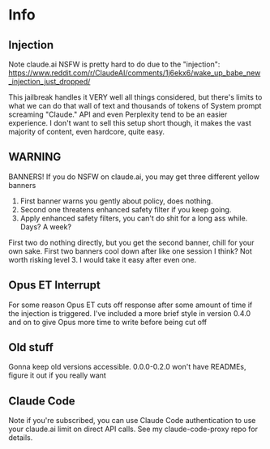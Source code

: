# Info

## Injection
Note claude.ai NSFW is pretty hard to do due to the "injection": https://www.reddit.com/r/ClaudeAI/comments/1j6ekx6/wake_up_babe_new_injection_just_dropped/

This jailbreak handles it VERY well all things considered, but there's limits to what we can do that wall of text and thousands of tokens of System prompt screaming "Claude." API and even Perplexity tend to be an easier experience. I don't want to sell this setup short though, it makes the vast majority of content, even hardcore, quite easy.

## WARNING
BANNERS! If you do NSFW on claude.ai, you may get three different yellow banners
1. First banner warns you gently about policy, does nothing.
2. Second one threatens enhanced safety filter if you keep going.
3. Apply enhanced safety filters, you can't do shit for a long ass while. Days? A week?

First two do nothing directly, but you get the second banner, chill for your own sake. First two banners cool down after like one session I think? Not worth risking level 3. I would take it easy after even one.

## Opus ET Interrupt
For some reason Opus ET cuts off response after some amount of time if the injection is triggered. I've included a more brief style in version 0.4.0 and on to give Opus more time to write before being cut off

## Old stuff
Gonna keep old versions accessible. 0.0.0-0.2.0 won't have READMEs, figure it out if you really want

## Claude Code
Note if you're subscribed, you can use Claude Code authentication to use your claude.ai limit on direct API calls. See my claude-code-proxy repo for details.
